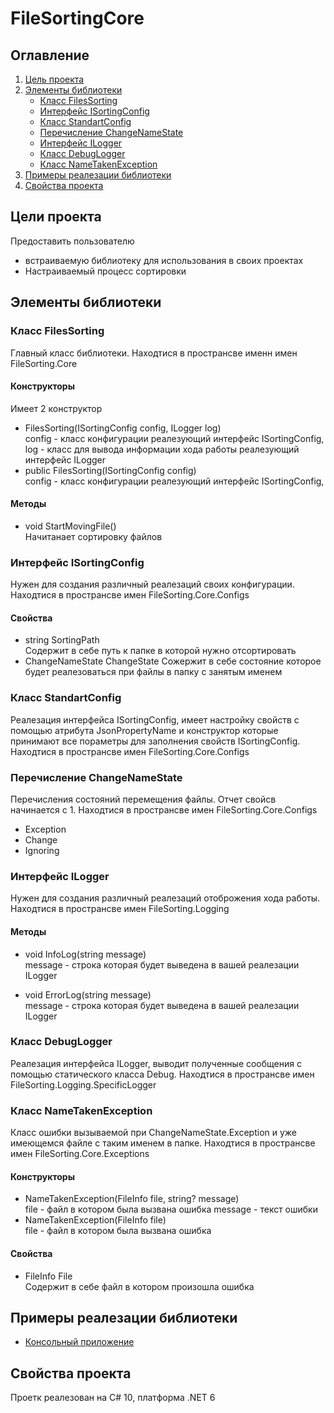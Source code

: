 # FileSortingCore
## Оглавление 
1. [Цель проекта](#ProjectGoals)
2. [Элементы библиотеки](#LibraryElements)
    + [Класс FilesSorting](#FilesSorting)
    + [Интерфейс ISortingConfig](#ISortingConfig)
    + [Класс StandartConfig](#StandartConfig)
    + [Перечисление ChangeNameState](#ChangeNameState)
    + [Интерфейс ILogger](#ILogger)
    + [Класс DebugLogger](#DebugLogger)
    + [Класс NameTakenException](#NameTakenException)
3. [Примеры реалезации библиотеки](#LibraryExamples)
4. [Свойства проекта](#ProjectProperties)

## Цели проекта <a name="ProjectGoals"></a>
Предоставить пользователю

* встраиваемую библиотеку для использования в своих проектах
* Настраиваемый процесс сортировки

## Элементы библиотеки <a name="LibraryElements"></a>

### Класс FilesSorting <a name="FilesSorting"></a>
Главный класс библиотеки. Находтися в пространсве именн имен FileSorting.Core

#### Конструкторы 
Имеет 2 конструктор

* FilesSorting(ISortingConfig config, ILogger log)  
config -  класс конфигурации реалезующий интерфейс ISortingConfig,  
log - класс для вывода информации хода работы реалезующий интерфейс ILogger
*  public FilesSorting(ISortingConfig config)  
config -  класс конфигурации реалезующий интерфейс ISortingConfig,

#### Методы
* void StartMovingFile()  
Начитанает сортировку файлов

### Интерфейс ISortingConfig <a name="ISortingConfig"></a>
Нужен для создания различный реалезаций своих конфигурации. Находтися в пространсве имен FileSorting.Core.Configs

#### Свойства

* string SortingPath  
Содержит в себе путь к папке в которой нужно отсортировать
* ChangeNameState ChangeState
Сожержит в себе состояние которое будет реалезоваться при файлы в папку с занятым именем

### Класс StandartConfig <a name="StandartConfig"></a>
Реалезация интерфейса ISortingConfig, имеет настройку свойств с помощью атрибута JsonPropertyName и конструктор которые принимают все пораметры для заполнения свойств ISortingConfig. Находтися в пространсве имен FileSorting.Core.Configs

### Перечисление ChangeNameState <a name="ChangeNameState"></a> 
Перечисления состояний перемещения файлы. Отчет свойсв начинается с 1. Находтися в пространсве имен FileSorting.Core.Configs

* Exception
* Change
* Ignoring

### Интерфейс ILogger <a name="ILogger"></a>
Нужен для создания различный реалезаций отоброжения хода работы. Находтися в пространсве имен FileSorting.Logging

#### Методы

* void InfoLog(string message)  
message - строка которая будет выведена в вашей реалезации ILogger

* void ErrorLog(string message)  
message - строка которая будет выведена в вашей реалезации ILogger

### Класс DebugLogger <a name="DebugLogger"></a>
Реалезация интерфейса ILogger, выводит полученные сообщения с помощью статического класса Debug. Находтися в пространсве имен FileSorting.Logging.SpecificLogger

### Класс NameTakenException <a name="NameTakenException"></a>
Класс ошибки вызываемой при ChangeNameState.Exception и уже имеющемся файле с таким именем в папке. Находтися в пространсве имен FileSorting.Core.Exceptions

#### Конструкторы 
* NameTakenException(FileInfo file, string? message)  
file - файл в котором была вызвана ошибка
message - текст ошибки
* NameTakenException(FileInfo file)  
file - файл в котором была вызвана ошибка

#### Свойства 
* FileInfo File  
Содержит в себе файл в котором произошла ошибка

## Примеры реалезации библиотеки <a name="LibraryExamples"></a>
* [Консольный приложение](https://github.com/Ang2Tea/FileSortingConsole)

## Свойства проекта <a name="ProjectProperties"></a>
 Проетк реалезован на C# 10, платформа .NET 6
